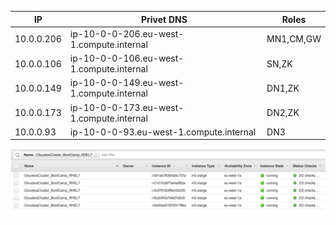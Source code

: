 |       IP    |               Privet DNS                  |   Roles   |
| ------------| ----------------------------------------- | ----------|
| 10.0.0.206  | ip-10-0-0-206.eu-west-1.compute.internal  | MN1,CM,GW |
| 10.0.0.106  | ip-10-0-0-106.eu-west-1.compute.internal  |    SN,ZK  |
| 10.0.0.149  | ip-10-0-0-149.eu-west-1.compute.internal  |   DN1,ZK  |
| 10.0.0.173  | ip-10-0-0-173.eu-west-1.compute.internal  |   DN2,ZK  |
| 10.0.0.93   |  ip-10-0-0-93.eu-west-1.compute.internal  |   DN3     |


![AWS Nodes](https://github.com/andrzej-jedrzejewski/SEBC/blob/master/installation/png/aws_nodes.png)


